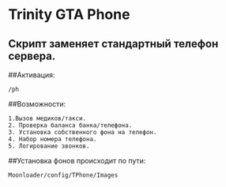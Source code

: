 # Trinity GTA Phone
## Скрипт заменяет стандартный телефон сервера.
##Активация: 
```
/ph
```
##Возможности:
```
1.Вызов медиков/такси.
2. Проверка баланса банка/телефона.
3. Установка собственного фона на телефон.
4. Набор номера телефона.
5. Логирование звонков.
```
##Установка фонов происходит по пути:
```
Moonloader/config/TPhone/Images
```
